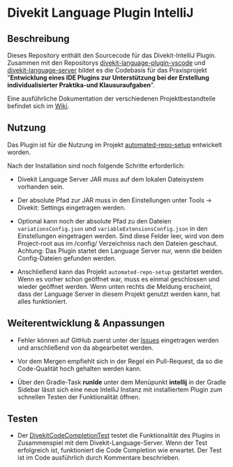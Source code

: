 # Divekit Language Plugin IntelliJ

## Beschreibung

Dieses Repository enthält den Sourcecode für das Divekit-IntelliJ Plugin. Zusammen mit den Repositorys [divekit-language-plugin-vscode](https://github.com/divekit/divekit-language-plugin-vscode)
und [divekit-language-server](https://github.com/divekit/divekit-language-server) bildet es die Codebasis für das Praxisprojekt
"**Entwicklung eines IDE Plugins zur Unterstützung bei der Erstellung individualisierter Praktika-und Klausuraufgaben**".

Eine ausführliche Dokumentation der verschiedenen Projektbestandteile befindet sich im [Wiki](https://github.com/divekit/divekit-language-server/wiki).

## Nutzung 

Das Plugin ist für die Nutzung im Projekt [automated-repo-setup](https://github.com/divekit/divekit-automated-repo-setup) entwickelt worden. 

Nach der Installation sind noch folgende Schritte erforderlich: 

* Divekit Language Server JAR muss auf dem lokalen Dateisystem vorhanden sein.

* Der absolute Pfad zur JAR muss in den Einstellungen unter Tools -> Divekit: Settings eingetragen werden.

* Optional kann noch der absolute Pfad zu den Dateien `variationsConfig.json` und `variableExtensionsConfig.json` in den Einstellungen
eingetragen werden. Sind diese Felder leer, wird von dem Project-root aus im /config/ Verzeichniss nach den Dateien geschaut.
  Achtung: Das Plugin startet den Language Server nur, wenn die beiden Config-Dateien gefunden werden.
  
* Anschließend kann das Projekt `automated-repo-setup` gestartet werden. Wenn es vorher schon geöffnet war, muss es einmal geschlossen 
und wieder geöffnet werden. Wenn unten rechts die Meldung erscheint, dass der Language Server in diesem Projekt genutzt werden kann, hat
  alles funktioniert.
  
## Weiterentwicklung & Anpassungen

* Fehler können auf GitHub zuerst unter der [Issues](https://github.com/divekit/divekit-language-plugin-intellij/issues) eingetragen werden
und anschließend von da abgearbeitet werden. 
  
* Vor dem Mergen empfiehlt sich in der Regel ein Pull-Request, da so die Code-Qualität hoch gehalten werden kann.

* Über den Gradle-Task **runIde** unter dem Menüpunkt **intellij** in der Gradle Sidebar lässt sich eine neue
IntelliJ Instanz mit installiertem Plugin zum schnellen Testen der Funktionalität öffnen.


## Testen

* Der [DivekitCodeCompletionTest](https://github.com/divekit/divekit-language-plugin-intellij/blob/master/src/test/java/DivekitCodeCompletionTest.java)
testet die Funktionalität des Plugins in Zusammenspiel mit dem Divekit-Language-Server. Wenn der Test erfolgreich ist, funktioniert die Code Completion
  wie erwartet. Der Test ist im Code ausführlich durch Kommentare beschrieben.